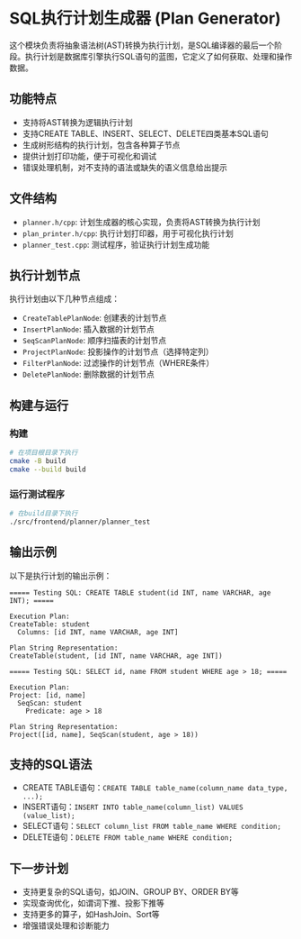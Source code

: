 # SQL执行计划生成器 (Plan Generator)

这个模块负责将抽象语法树(AST)转换为执行计划，是SQL编译器的最后一个阶段。执行计划是数据库引擎执行SQL语句的蓝图，它定义了如何获取、处理和操作数据。

## 功能特点

- 支持将AST转换为逻辑执行计划
- 支持CREATE TABLE、INSERT、SELECT、DELETE四类基本SQL语句
- 生成树形结构的执行计划，包含各种算子节点
- 提供计划打印功能，便于可视化和调试
- 错误处理机制，对不支持的语法或缺失的语义信息给出提示

## 文件结构

- `planner.h/cpp`: 计划生成器的核心实现，负责将AST转换为执行计划
- `plan_printer.h/cpp`: 执行计划打印器，用于可视化执行计划
- `planner_test.cpp`: 测试程序，验证执行计划生成功能

## 执行计划节点

执行计划由以下几种节点组成：

- `CreateTablePlanNode`: 创建表的计划节点
- `InsertPlanNode`: 插入数据的计划节点
- `SeqScanPlanNode`: 顺序扫描表的计划节点
- `ProjectPlanNode`: 投影操作的计划节点（选择特定列）
- `FilterPlanNode`: 过滤操作的计划节点（WHERE条件）
- `DeletePlanNode`: 删除数据的计划节点

## 构建与运行

### 构建

```bash
# 在项目根目录下执行
cmake -B build
cmake --build build
```

### 运行测试程序

```bash
# 在build目录下执行
./src/frontend/planner/planner_test
```

## 输出示例

以下是执行计划的输出示例：

```
===== Testing SQL: CREATE TABLE student(id INT, name VARCHAR, age INT); =====

Execution Plan:
CreateTable: student
  Columns: [id INT, name VARCHAR, age INT]

Plan String Representation:
CreateTable(student, [id INT, name VARCHAR, age INT])
```

```
===== Testing SQL: SELECT id, name FROM student WHERE age > 18; =====

Execution Plan:
Project: [id, name]
  SeqScan: student
    Predicate: age > 18

Plan String Representation:
Project([id, name], SeqScan(student, age > 18))
```

## 支持的SQL语法

- CREATE TABLE语句：`CREATE TABLE table_name(column_name data_type, ...);`
- INSERT语句：`INSERT INTO table_name(column_list) VALUES (value_list);`
- SELECT语句：`SELECT column_list FROM table_name WHERE condition;`
- DELETE语句：`DELETE FROM table_name WHERE condition;`

## 下一步计划

- 支持更复杂的SQL语句，如JOIN、GROUP BY、ORDER BY等
- 实现查询优化，如谓词下推、投影下推等
- 支持更多的算子，如HashJoin、Sort等
- 增强错误处理和诊断能力